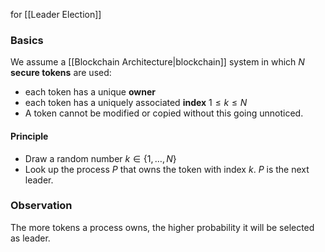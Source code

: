 for [[Leader Election]]
### Basics
We assume a [[Blockchain Architecture|blockchain]] system in which $N$ **secure tokens** are used:
- each token has a unique **owner**
- each token has a uniquely associated **index** $1\leq k\leq N$
- A token cannot be modified or copied without this going unnoticed.
#### Principle
- Draw a random number $k \in \{1,\dots ,N\}$ 
- Look up the process $P$ that owns the token with index $k$. $P$ is the next leader.
### Observation
The more tokens a process owns, the higher probability it will be selected as leader.